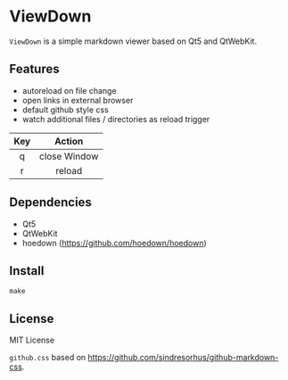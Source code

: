 ViewDown
========

`ViewDown` is a simple markdown viewer based on Qt5 and QtWebKit.

Features
--------

* autoreload on file change
* open links in external browser
* default github style css
* watch additional files / directories as reload trigger

| Key | Action        |
|:---:|:-------------:|
|  q  | close Window  |
|  r  | reload        |

Dependencies
------------

* Qt5
* QtWebKit
* hoedown (<https://github.com/hoedown/hoedown>)

Install
-------

	make

License
-------

MIT License

`github.css` based on <https://github.com/sindresorhus/github-markdown-css>.

